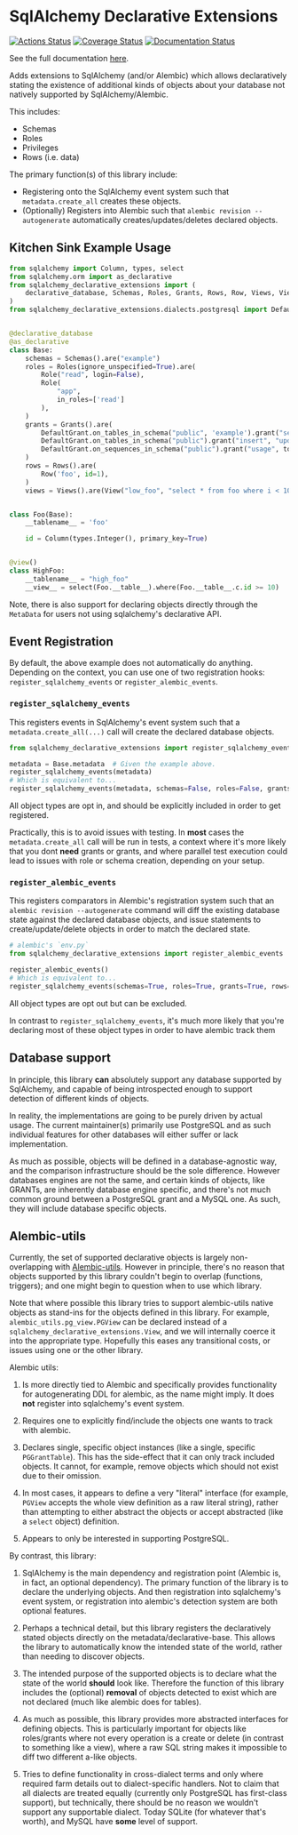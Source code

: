 # SqlAlchemy Declarative Extensions

[![Actions Status](https://github.com/dancardin/sqlalchemy-declarative-extensions/workflows/test/badge.svg)](https://github.com/dancardin/sqlalchemy-declarative-extensions/actions) [![Coverage Status](https://coveralls.io/repos/github/DanCardin/sqlalchemy-declarative-extensions/badge.svg?branch=main)](https://coveralls.io/github/DanCardin/sqlalchemy-declarative-extensions?branch=main) [![Documentation Status](https://readthedocs.org/projects/sqlalchemy-declarative-extensions/badge/?version=latest)](https://sqlalchemy-declarative-extensions.readthedocs.io/en/latest/?badge=latest)

See the full documentation [here](https://sqlalchemy-declarative-extensions.readthedocs.io/en/latest/).

Adds extensions to SqlAlchemy (and/or Alembic) which allows declaratively
stating the existence of additional kinds of objects about your database
not natively supported by SqlAlchemy/Alembic.

This includes:

- Schemas
- Roles
- Privileges
- Rows (i.e. data)

The primary function(s) of this library include:

- Registering onto the SqlAlchemy event system such that `metadata.create_all`
  creates these objects.
- (Optionally) Registers into Alembic such that `alembic revision --autogenerate`
  automatically creates/updates/deletes declared objects.

## Kitchen Sink Example Usage

```python
from sqlalchemy import Column, types, select
from sqlalchemy.orm import as_declarative
from sqlalchemy_declarative_extensions import (
    declarative_database, Schemas, Roles, Grants, Rows, Row, Views, View, view
)
from sqlalchemy_declarative_extensions.dialects.postgresql import DefaultGrant, Role


@declarative_database
@as_declarative
class Base:
    schemas = Schemas().are("example")
    roles = Roles(ignore_unspecified=True).are(
        Role("read", login=False),
        Role(
            "app",
            in_roles=['read']
        ),
    )
    grants = Grants().are(
        DefaultGrant.on_tables_in_schema("public", 'example').grant("select", to="read"),
        DefaultGrant.on_tables_in_schema("public").grant("insert", "update", "delete", to="write"),
        DefaultGrant.on_sequences_in_schema("public").grant("usage", to="write"),
    )
    rows = Rows().are(
        Row('foo', id=1),
    )
    views = Views().are(View("low_foo", "select * from foo where i < 10"))


class Foo(Base):
    __tablename__ = 'foo'

    id = Column(types.Integer(), primary_key=True)


@view()
class HighFoo:
    __tablename__ = "high_foo"
    __view__ = select(Foo.__table__).where(Foo.__table__.c.id >= 10)
```

Note, there is also support for declaring objects directly through the `MetaData` for
users not using sqlalchemy's declarative API.

## Event Registration

By default, the above example does not automatically do anything. Depending on the context,
you can use one of two registration hooks: `register_sqlalchemy_events` or `register_alembic_events`.

### `register_sqlalchemy_events`

This registers events in SqlAlchemy's event system such that a `metadata.create_all(...)` call
will create the declared database objects.

```python
from sqlalchemy_declarative_extensions import register_sqlalchemy_events

metadata = Base.metadata  # Given the example above.
register_sqlalchemy_events(metadata)
# Which is equivalent to...
register_sqlalchemy_events(metadata, schemas=False, roles=False, grants=False, rows=False)
```

All object types are opt in, and should be explicitly included in order to get registered.

Practically, this is to avoid issues with testing. In **most** cases the `metadata.create_all` call
will be run in tests, a context where it's more likely that you dont **need** grants or grants,
and where parallel test execution could lead to issues with role or schema creation, depending
on your setup.

### `register_alembic_events`

This registers comparators in Alembic's registration system such that an `alembic revision --autogenerate`
command will diff the existing database state against the declared database objects, and issue
statements to create/update/delete objects in order to match the declared state.

```python
# alembic's `env.py`
from sqlalchemy_declarative_extensions import register_alembic_events

register_alembic_events()
# Which is equivalent to...
register_sqlalchemy_events(schemas=True, roles=True, grants=True, rows=True)
```

All object types are opt out but can be excluded.

In contrast to `register_sqlalchemy_events`, it's much more likely that you're declaring most of these
object types in order to have alembic track them

## Database support

In principle, this library **can** absolutely support any database supported by SqlAlchemy,
and capable of being introspected enough to support detection of different kinds of objects.

In reality, the implementations are going to be purely driven by actual usage. The
current maintainer(s) primarily use PostgreSQL and as such individual features for
other databases will either suffer or lack implementation.

As much as possible, objects will be defined in a database-agnostic way, and the comparison
infrastructure should be the sole difference. However databases engines are not the same, and
certain kinds of objects, like GRANTs, are inherently database engine specific, and there's
not much common ground between a PostgreSQL grant and a MySQL one. As such, they will
include database specific objects.

## Alembic-utils

Currently, the set of supported declarative objects is largely non-overlapping with
[Alembic-utils](https://github.com/olirice/alembic_utils). However in principle, there's
no reason that objects supported by this library couldn't begin to overlap (functions,
triggers); and one might begin to question when to use which library.

Note that where possible this library tries to support alembic-utils native objects
as stand-ins for the objects defined in this library. For example, `alembic_utils.pg_view.PGView`
can be declared instead of a `sqlalchemy_declarative_extensions.View`, and we will internally
coerce it into the appropriate type. Hopefully this eases any transitional costs, or
issues using one or the other library.

Alembic utils:

1. Is more directly tied to Alembic and specifically provides functionality for autogenerating
   DDL for alembic, as the name might imply. It does **not** register into sqlalchemy's event
   system.

2. Requires one to explicitly find/include the objects one wants to track with alembic.

3. Declares single, specific object instances (like a single, specific `PGGrantTable`). This
   has the side-effect that it can only track included objects. It cannot, for example,
   remove objects which should not exist due to their omission.

4. In most cases, it appears to define a very "literal" interface (for example, `PGView` accepts
   the whole view definition as a raw literal string), rather than attempting to either abstract
   the objects or accept abstracted (like a `select` object) definition.

5. Appears to only be interested in supporting PostgreSQL.

By contrast, this library:

1. SqlAlchemy is the main dependency and registration point (Alembic is, in fact, an optional dependency).
   The primary function of the library is to declare the underlying objects. And then registration into
   sqlalchemy's event system, or registration into alembic's detection system are both optional features.

2. Perhaps a technical detail, but this library registers the declaratively stated objects directly
   on the metadata/declarative-base. This allows the library to automatically know the intended
   state of the world, rather than needing to discover objects.

3. The intended purpose of the supported objects is to declare what the state of the world **should**
   look like. Therefore the function of this library includes the (optional) **removal** of objects
   detected to exist which are not declared (much like alembic does for tables).

4. As much as possible, this library provides more abstracted interfaces for defining objects.
   This is particularly important for objects like roles/grants where not every operation is a create
   or delete (in contrast to something like a view), where a raw SQL string makes it impossible to
   diff two different a-like objects.

5. Tries to define functionality in cross-dialect terms and only where required farm details out to
   dialect-specific handlers. Not to claim that all dialects are treated equally (currently only
   PostgreSQL has first-class support), but technically, there should be no reason we wouldn't support
   any supportable dialect. Today SQLite (for whatever that's worth), and MySQL have **some** level
   of support.
